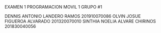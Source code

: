 EXAMEN 1 PROGRAMACION MOVIL 1 GRUPO #1

DENNIS ANTONIO LANDERO RAMOS 201910070086
OLVIN JOSUE FIGUEROA ALVARADO 201320070010
SINTHIA NOELIA ALVARE CHIRINOS 201830040056
